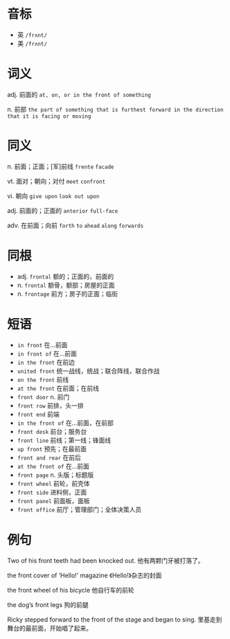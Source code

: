 # 音标

- 英 `/frʌnt/`
- 美 `/frʌnt/`

# 词义

adj. 前面的
`at, on, or in the front of something`

n. 前部
`the part of something that is furthest forward in the direction that it is facing or moving`

# 同义

n. 前面；正面；[军]前线
`frente` `facade`

vt. 面对；朝向；对付
`meet` `confront`

vi. 朝向
`give upon` `look out upon`

adj. 前面的；正面的
`anterior` `full-face`

adv. 在前面；向前
`forth` `to` `ahead` `along` `forwards`

# 同根

- adj. `frontal` 额的；正面的，前面的
- n. `frontal` 额骨，额部；房屋的正面
- n. `frontage` 前方；房子的正面；临街

# 短语

- `in front` 在…前面
- `in front of` 在…前面
- `in the front` 在前边
- `united front` 统一战线，统战；联合阵线，联合作战
- `on the front` 前线
- `at the front` 在前面；在前线
- `front door` n. 前门
- `front row` 前排，头一排
- `front end` 前端
- `in the front of` 在…前面，在前部
- `front desk` 前台；服务台
- `front line` 前线；第一线；锋面线
- `up front` 预先；在最前面
- `front and rear` 在前后
- `at the front of` 在...前面
- `front page` n. 头版；标题版
- `front wheel` 前轮，前壳体
- `front side` 进料侧，正面
- `front panel` 前面板，面板
- `front office` 前厅；管理部门；全体决策人员

# 例句

Two of his front teeth had been knocked out.
他有两颗门牙被打落了。

the front cover of ‘Hello!’ magazine
《Hello!》杂志的封面

the front wheel of his bicycle
他自行车的前轮

the dog’s front legs
狗的前腿

Ricky stepped forward to the front of the stage and began to sing.
里基走到舞台的最前面，开始唱了起来。


